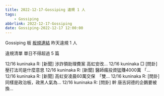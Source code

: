 ```yaml
---
title: 2022-12-17-Gossiping 違規 1 人
tags:
    - Gossiping
abbrlink: 2022-12-17-Gossiping
date: Gossiping-2022-12-17 12:00:00
---
```

Gossiping 板 [板規連結](https://www.ptt.cc/bbs/Gossiping/M.1637425085.A.07D.html)
昨天違規 1 人
<!-- more -->

違規清單
單日不得超過 5 篇

12/16 kuninaka R: [新聞] 涉詐領助理費案 高虹安改…
12/16 kuninaka □ [問卦] 壓打法司是什麼意思
12/16 kuninaka R: [新聞] 醫師瘋投資猛賺4000萬 「…
12/16 kuninaka R: [新聞] 高虹安凌晨60萬交保　「雙…
12/16 kuninaka R: [問卦] 同樣是政治板，政黑人氣為…
12/16 kuninaka R: [問卦] 幹 唐吉訶德的企鵝要被換…